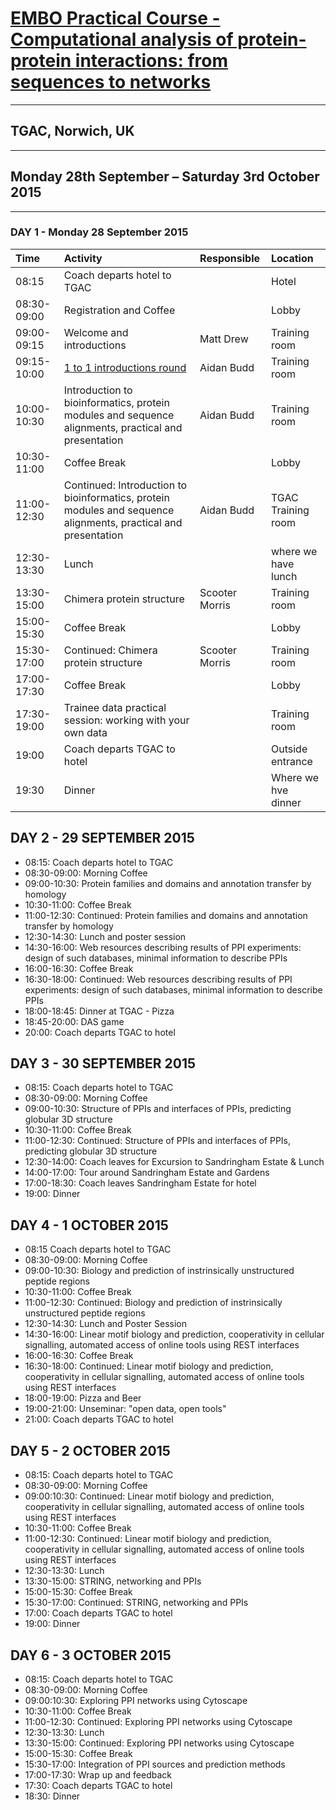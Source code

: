 # [EMBO Practical Course - Computational analysis of protein-protein interactions: from sequences to networks](http://events.embo.org/15-protein-protein/)

-------

## TGAC, Norwich, UK

-------

## Monday 28th September – Saturday 3rd October 2015

-------

### DAY 1 - Monday 28 September 2015

| Time        | Activity                                                                                                       | Responsible    | Location            |
| :---------- | :------------------------------------------------------------------------------------------------------------- | :------------- | :------------------ |
| 08:15       | Coach departs hotel to TGAC                                                                                    |                | Hotel               |
| 08:30-09:00 | Registration and Coffee                                                                                        |                | Lobby               |
| 09:00-09:15 | Welcome and introductions                                                                                      | Matt Drew      | Training room       |
| 09:15-10:00 | [1 to 1 introductions round](./trainingMaterial/aidanBudd/introToTheCourseAidanBudd.html)                                                                                     | Aidan Budd     | Training room       |
| 10:00-10:30 | Introduction to bioinformatics, protein modules and sequence alignments, practical and presentation            | Aidan Budd     | Training room       |
| 10:30-11:00 | Coffee Break                                                                                                   |                | Lobby               |
| 11:00-12:30 | Continued: Introduction to bioinformatics, protein modules and sequence alignments, practical and presentation | Aidan Budd     | TGAC Training room  |
| 12:30-13:30 | Lunch                                                                                                          |                | where we have lunch |
| 13:30-15:00 | Chimera protein structure                                                                                      | Scooter Morris | Training room       |
| 15:00-15:30 | Coffee Break                                                                                                   |                | Lobby               |
| 15:30-17:00 | Continued: Chimera protein structure                                                                           | Scooter Morris | Training room       |
| 17:00-17:30 | Coffee Break                                                                                                   |                | Lobby               |
| 17:30-19:00 | Trainee data practical session: working with your own data                                                     |                | Training room       |
| 19:00       | Coach departs TGAC to hotel                                                                                    |                | Outside entrance    |
| 19:30       | Dinner                                                                                                         |                | Where we hve dinner |


DAY 2 - 29 SEPTEMBER 2015
-------------------------
* 08:15: Coach departs hotel to TGAC
* 08:30-09:00: Morning Coffee
* 09:00-10:30: Protein families and domains and annotation transfer by homology
* 10:30-11:00: Coffee Break
* 11:00-12:30: Continued: Protein families and domains and annotation transfer by homology
* 12:30-14:30: Lunch and poster session
* 14:30-16:00: Web resources describing results of PPI experiments: design of such databases, minimal information to describe PPIs
* 16:00-16:30: Coffee Break
* 16:30-18:00: Continued: Web resources describing results of PPI experiments: design of such databases, minimal information to describe PPIs
* 18:00-18:45: Dinner at TGAC - Pizza
* 18:45-20:00: DAS game
* 20:00: Coach departs TGAC to hotel

DAY 3 - 30 SEPTEMBER 2015
------------------------
* 08:15: Coach departs hotel to TGAC
* 08:30-09:00: Morning Coffee
* 09:00-10:30: Structure of PPIs and interfaces of PPIs, predicting globular 3D structure
* 10:30-11:00: Coffee Break
* 11:00-12:30: Continued: Structure of PPIs and interfaces of PPIs, predicting globular 3D structure
* 12:30-14:00: Coach leaves for Excursion to Sandringham Estate & Lunch
* 14:00-17:00: Tour around Sandringham Estate and Gardens
* 17:00-18:30: Coach leaves Sandringham Estate for hotel
* 19:00: Dinner

DAY 4 - 1 OCTOBER 2015
----------------------
* 08:15 Coach departs hotel to TGAC
* 08:30-09:00: Morning Coffee
* 09:00-10:30: Biology and prediction of instrinsically unstructured peptide regions
* 10:30-11:00: Coffee Break
* 11:00-12:30: Continued: Biology and prediction of instrinsically unstructured peptide regions
* 12:30-14:30: Lunch and Poster Session
* 14:30-16:00: Linear motif biology and prediction, cooperativity in cellular signalling, automated access of online tools using REST interfaces
* 16:00-16:30: Coffee Break
* 16:30-18:00: Continued: Linear motif biology and prediction, cooperativity in cellular signalling, automated access of online tools using REST interfaces
* 18:00-19:00: Pizza and Beer
* 19:00-21:00: Unseminar: "open data, open tools"
* 21:00: Coach departs TGAC to hotel

DAY 5 - 2 OCTOBER 2015
----------------------
* 08:15: Coach departs hotel to TGAC
* 08:30-09:00: Morning Coffee
* 09:00:10:30: Continued: Linear motif biology and prediction, cooperativity in cellular signalling, automated access of online tools using REST interfaces
* 10:30-11:00: Coffee Break
* 11:00-12:30: Continued: Linear motif biology and prediction, cooperativity in cellular signalling, automated access of online tools using REST interfaces
* 12:30-13:30: Lunch
* 13:30-15:00: STRING, networking and PPIs
* 15:00-15:30: Coffee Break
* 15:30-17:00: Continued: STRING, networking and PPIs
* 17:00: Coach departs TGAC to hotel
* 19:00: Dinner

DAY 6 - 3 OCTOBER 2015
----------------------
* 08:15: Coach departs hotel to TGAC
* 08:30-09:00: Morning Coffee
* 09:00:10:30: Exploring PPI networks using Cytoscape
* 10:30-11:00: Coffee Break
* 11:00-12:30: Continued: Exploring PPI networks using Cytoscape
* 12:30-13:30: Lunch
* 13:30-15:00: Continued: Exploring PPI networks using Cytoscape
* 15:00-15:30: Coffee Break
* 15:30-17:00: Integration of PPI sources and prediction methods
* 17:00-17:30: Wrap up and feedback
* 17:30: Coach departs TGAC to hotel
* 18:30: Dinner


